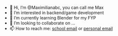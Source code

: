 - 👋 Hi, I’m @Maximilianabc, you can call me Max
- 👀 I’m interested in backend/game development
- 🌱 I’m currently learning Blender for my FYP
- 💞️ I’m looking to collaborate on ...
- 📫 How to reach me: [school email](mailto:hmmleung@connect.ust.hk) or [personal email](mailto:leunghomanmax@rocketmail.com)

<!---
Maximilianabc/Maximilianabc is a ✨ special ✨ repository because its `README.md` (this file) appears on your GitHub profile.
You can click the Preview link to take a look at your changes.
--->
